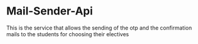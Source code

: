 # Mail-Sender-Api
This is the service that allows the sending of the otp and the confirmation mails to the students for choosing their electives
